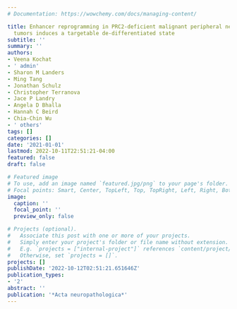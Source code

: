 ```yaml
---
# Documentation: https://wowchemy.com/docs/managing-content/

title: Enhancer reprogramming in PRC2-deficient malignant peripheral nerve sheath
  tumors induces a targetable de-differentiated state
subtitle: ''
summary: ''
authors:
- Veena Kochat
- ' admin'
- Sharon M Landers
- Ming Tang
- Jonathan Schulz
- Christopher Terranova
- Jace P Landry
- Angela D Bhalla
- Hannah C Beird
- Chia-Chin Wu
- ' others'
tags: []
categories: []
date: '2021-01-01'
lastmod: 2022-10-11T22:51:21-04:00
featured: false
draft: false

# Featured image
# To use, add an image named `featured.jpg/png` to your page's folder.
# Focal points: Smart, Center, TopLeft, Top, TopRight, Left, Right, BottomLeft, Bottom, BottomRight.
image:
  caption: ''
  focal_point: ''
  preview_only: false

# Projects (optional).
#   Associate this post with one or more of your projects.
#   Simply enter your project's folder or file name without extension.
#   E.g. `projects = ["internal-project"]` references `content/project/deep-learning/index.md`.
#   Otherwise, set `projects = []`.
projects: []
publishDate: '2022-10-12T02:51:21.651646Z'
publication_types:
- '2'
abstract: ''
publication: '*Acta neuropathologica*'
---
```

